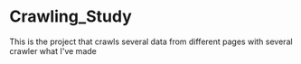 # Crawling_Study
This is the project that crawls several data from different pages with several crawler what I've made
